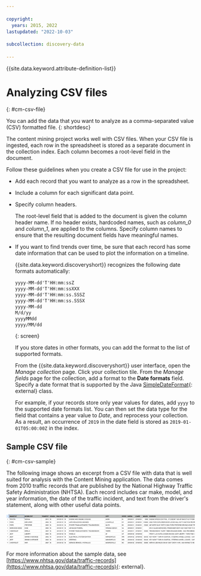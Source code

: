 ```yaml
---

copyright:
  years: 2015, 2022
lastupdated: "2022-10-03"

subcollection: discovery-data

---
```


{{site.data.keyword.attribute-definition-list}}

# Analyzing CSV files
{: #cm-csv-file}

You can add the data that you want to analyze as a comma-separated value (CSV) formatted file.
{: shortdesc}

The content mining project works well with CSV files. When your CSV file is ingested, each row in the spreadsheet is stored as a separate document in the collection index. Each column becomes a root-level field in the document.

Follow these guidelines when you create a CSV file for use in the project:

-   Add each record that you want to analyze as a row in the spreadsheet.
-   Include a column for each significant data point.
-   Specify column headers.

    The root-level field that is added to the document is given the column header name. If no header exists, hardcoded names, such as *column_0* and *column_1*, are applied to the columns. Specify column names to ensure that the resulting document fields have meaningful names.

-   If you want to find trends over time, be sure that each record has some date information that can be used to plot the information on a timeline.

    {{site.data.keyword.discoveryshort}} recognizes the following date formats automatically:

    ```text
    yyyy-MM-dd'T'HH:mm:ssZ
    yyyy-MM-dd'T'HH:mm:ssXXX
    yyyy-MM-dd'T'HH:mm:ss.SSSZ
    yyyy-MM-dd'T'HH:mm:ss.SSSX
    yyyy-MM-dd
    M/d/yy
    yyyyMMdd
    yyyy/MM/dd
    ```
    {: screen}

    If you store dates in other formats, you can add the format to the list of supported formats. 
    
    From the {{site.data.keyword.discoveryshort}} user interface, open the *Manage collection* page. Click your collection tile. From the *Manage fields* page for the collection, add a format to the **Date formats** field. Specify a date format that is supported by the Java [SimpleDateFormat](https://docs.oracle.com/javase/8/docs/api/java/text/SimpleDateFormat.html){: external} class.
    
    For example, if your records store only year values for dates, add `yyyy` to the supported date formats list. You can then set the data type for the field that contains a year value to *Date*, and reprocess your collection. As a result, an occurrence of `2019` in the date field is stored as `2019-01-01T05:00:00Z` in the index.

## Sample CSV file
{: #cm-csv-sample}

The following image shows an excerpt from a CSV file with data that is well suited for analysis with the Content Mining application. The data comes from 2010 traffic records that are published by the National Highway Traffic Safety Administration (NHTSA). Each record includes car make, model, and year information, the date of the traffic incident, and text from the driver's statement, along with other useful data points.

![Shows an excerpt from a csv file with the columns: MAKETXT, MODELTXT, YEARTXT, CRASH, FAILDATE, FIRE, COMPDESC, CITY, STATE, DATEA, LDATE, MILES, CDESCR](images/cm-csv-sample.png)

For more information about the sample data, see [https://www.nhtsa.gov/data/traffic-records](https://www.nhtsa.gov/data/traffic-records){: external}.
